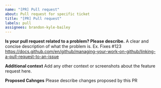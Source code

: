 ```yaml
---
name: "[PR] Pull request"
about: Pull request for specific ticket
title: "[PR] Pull request"
labels: pull
assignees: brandon-kyle-bailey
---
```

**Is your pull request related to a problem? Please describe.**
A clear and concise description of what the problem is. Ex. Fixes #123
https://docs.github.com/en/github/managing-your-work-on-github/linking-a-pull-request-to-an-issue

**Additional context**
Add any other context or screenshots about the feature request here.

**Proposed Cahnges**
Please describe changes proposed by this PR
